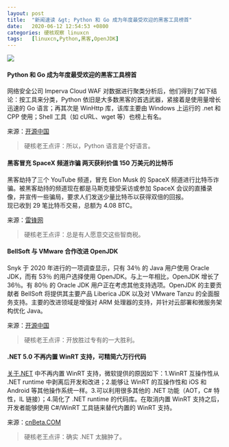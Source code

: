 ```yaml
---
layout: post
title:	"新闻速读 &gt; Python 和 Go 成为年度最受欢迎的黑客工具榜首"
date:	2020-06-12 12:54:53 +0800 
categories:	硬核观察 linuxcn 
tags:	[linuxcn,Python,黑客,OpenJDK]
---
```



![](/Asserts/Images//attachment/album/202006/12/125445topqhcpaqxczuo4b.jpg)


#### Python 和 Go 成为年度最受欢迎的黑客工具榜首


网络安全公司 Imperva Cloud WAF 对数据进行聚类分析后，他们得到了如下结论：按工具来分类，Python 依旧是大多数黑客的首选武器，紧接着是使用量增长迅速的 Go 语言；再其次是 WinHttp 库，该库主要由 Windows 上运行的 .net 和 CPP 使用；Shell 工具（如 cURL、wget 等）也榜上有名。


来源：[开源中国](https://www.oschina.net/news/116375/python-and-go-most-popular-hacking-tools)



> 
> 硬核老王点评：所以，Python 语言是个好语言。
> 
> 
> 


#### 黑客冒充 SpaceX 频道诈骗 两天获利价值 150 万美元的比特币


黑客劫持了三个 YouTube 频道，冒充 Elon Musk 的 SpaceX 频道进行比特币诈骗。被黑客劫持的频道现在都是马斯克接受采访或参加 SpaceX 会议的直播录像，并宣传一些骗局，要求人们发送少量比特币以获得双倍的回报。  
现已收到 29 笔比特币交易，总额为 4.08 BTC。


来源：[雷锋网](https://www.cnbeta.com/articles/tech/990151.htm)



> 
> 硬核老王点评：总是有人愿意交这些智商税。 
> 
> 
> 


#### BellSoft 与 VMware 合作改进 OpenJDK


Snyk 于 2020 年进行的一项调查显示，只有 34％ 的 Java 用户使用 Oracle JDK，而有 53％ 的用户选择使用 OpenJDK。与上一年相比，OpenJDK 增长了 36％。有 80％ 的 Oracle JDK 用户正在考虑其他支持选项。OpenJDK 的主要贡献者 BellSoft 将提供其主要产品 Liberica JDK 以及对 VMware Tanzu 的全面服务支持。主要的改进领域是增强对 ARM 处理器的支持，并针对云部署和微服务架构优化 Java。


来源：[开源中国](https://www.oschina.net/news/116376/bellsof-vmware-openjdk-evolution)



> 
> 硬核老王点评：开放胜过专有的一大胜利。
> 
> 
> 


#### .NET 5.0 不再内置 WinRT 支持，可精简六万行代码


[关于.NET](http://xn--6kq63e.net/) 中不再内置 WinRT 支持，微软提供的原因如下：1.WinRT 互操作性从 .NET runtime 中剥离后开发和改进；2.能够让 WinRT 的互操作性和 iOS 和 Android 等其他操作系统一样。3.可以利用很多其他的 .NET 功能（AOT，C# 特性，IL 链接）；4.简化了 .NET runtime 的代码库。在取消内置 WinRT 支持之后，开发者能够使用 C#/WinRT 工具链来替代内置的 WinRT 支持。


来源：[cnBeta.COM](https://www.cnbeta.com/articles/tech/990023.htm)



> 
> 硬核老王点评：确实 .NET 太臃肿了。
> 
> 
>

